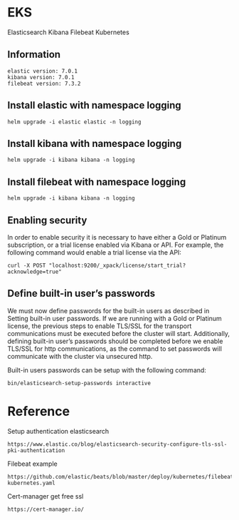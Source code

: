 # EKS
Elasticsearch Kibana Filebeat Kubernetes

## Information
```
elastic version: 7.0.1
kibana version: 7.0.1
filebeat version: 7.3.2
```

## Install elastic with namespace logging
```
helm upgrade -i elastic elastic -n logging 
```
## Install kibana with namespace logging
```
helm upgrade -i kibana kibana -n logging 
```
## Install filebeat with namespace logging
```
helm upgrade -i kibana kibana -n logging 
```

## Enabling security
In order to enable security it is necessary to have either a Gold or Platinum subscription, or a trial license enabled via Kibana or API. For example, the following command would enable a trial license via the API:
```
curl -X POST "localhost:9200/_xpack/license/start_trial?acknowledge=true"
```

## Define built-in user’s passwords
We must now define passwords for the built-in users as described in Setting built-in user passwords. If we are running with a Gold or Platinum license, the previous steps to enable TLS/SSL for the transport communications must be executed before the cluster will start. Additionally, defining built-in user’s passwords should be completed before we enable TLS/SSL for http communications, as the command to set passwords will communicate with the cluster via unsecured http.

Built-in users passwords can be setup with the following command:


```
bin/elasticsearch-setup-passwords interactive
```

# Reference
Setup authentication elasticsearch
```
https://www.elastic.co/blog/elasticsearch-security-configure-tls-ssl-pki-authentication
```
Filebeat example
```
https://github.com/elastic/beats/blob/master/deploy/kubernetes/filebeat-kubernetes.yaml
```
Cert-manager get free ssl
```
https://cert-manager.io/
```

